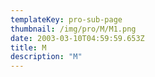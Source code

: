 ```yaml
---
templateKey: pro-sub-page
thumbnail: /img/pro/M/M1.png
date: 2003-03-10T04:59:59.653Z
title: M
description: "M"
---
```

